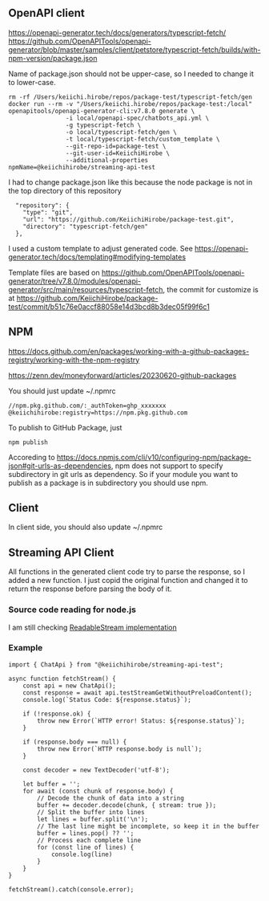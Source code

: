 
## OpenAPI client

https://openapi-generator.tech/docs/generators/typescript-fetch/
https://github.com/OpenAPITools/openapi-generator/blob/master/samples/client/petstore/typescript-fetch/builds/with-npm-version/package.json

Name of package.json should not be upper-case, so I needed to change it to lower-case.

```
rm -rf /Users/keiichi.hirobe/repos/package-test/typescript-fetch/gen
docker run --rm -v "/Users/keiichi.hirobe/repos/package-test:/local" openapitools/openapi-generator-cli:v7.8.0 generate \
                -i local/openapi-spec/chatbots_api.yml \
                -g typescript-fetch \
                -o local/typescript-fetch/gen \
                -t local/typescript-fetch/custom_template \
                --git-repo-id=package-test \
                --git-user-id=KeiichiHirobe \
                --additional-properties npmName=@keiichihirobe/streaming-api-test
```

I had to change package.json like this because the node package is not in the top directory of this repository

```
  "repository": {
    "type": "git",
    "url": "https://github.com/KeiichiHirobe/package-test.git",
    "directory": "typescript-fetch/gen"
  },
```

I used a custom template to adjust generated code. See https://openapi-generator.tech/docs/templating#modifying-templates

Template files are based on https://github.com/OpenAPITools/openapi-generator/tree/v7.8.0/modules/openapi-generator/src/main/resources/typescript-fetch, the commit for customize is at https://github.com/KeiichiHirobe/package-test/commit/b51c76e0accf88058e14d3bcd8b3dec05f99f6c1

## NPM
https://docs.github.com/en/packages/working-with-a-github-packages-registry/working-with-the-npm-registry

https://zenn.dev/moneyforward/articles/20230620-github-packages


You should just update ~/.npmrc

```
//npm.pkg.github.com/:_authToken=ghp_xxxxxxx
@keiichihirobe:registry=https://npm.pkg.github.com
```


To publish to GitHub Package, just

```
npm publish
```

Accoreding to https://docs.npmjs.com/cli/v10/configuring-npm/package-json#git-urls-as-dependencies, npm does not support to specify subdirectory in git urls as dependency.
So if your module you want to publish as a package is in subdirectory you should use npm.

## Client

In client side, you should also update ~/.npmrc

## Streaming API Client

All functions in the generated client code try to parse the response, so I added a new function. I just copid the original function and changed it to return the response before parsing the body of it.


### Source code reading for node.js

I am still checking [ReadableStream implementation](https://github.com/nodejs/node/blob/main/lib/internal/webstreams/readablestream.js)


### Example

```
import { ChatApi } from "@keiichihirobe/streaming-api-test";

async function fetchStream() {
    const api = new ChatApi();
    const response = await api.testStreamGetWithoutPreloadContent();
    console.log(`Status Code: ${response.status}`);

    if (!response.ok) {
        throw new Error(`HTTP error! Status: ${response.status}`);
    }

    if (response.body === null) {
        throw new Error(`HTTP response.body is null`);
    }

    const decoder = new TextDecoder('utf-8');

    let buffer = '';
    for await (const chunk of response.body) {
        // Decode the chunk of data into a string
        buffer += decoder.decode(chunk, { stream: true });
        // Split the buffer into lines
        let lines = buffer.split('\n');
        // The last line might be incomplete, so keep it in the buffer
        buffer = lines.pop() ?? '';
        // Process each complete line
        for (const line of lines) {
            console.log(line)
        }
    }
}

fetchStream().catch(console.error);
```
